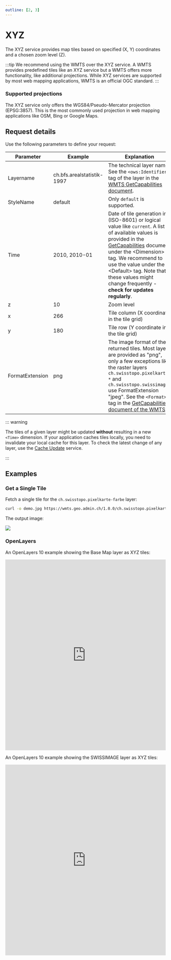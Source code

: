 ```yaml
---
outline: [2, 3]
---
```


# XYZ

The XYZ service provides map tiles based on specified (X, Y) coordinates and a chosen zoom level (Z).

<ApiCodeBlock url="https://wmts.geo.admin.ch/1.0.0/{LayerName}/{StyleName}/{Time}/3857/{z}/{x}/{y}.{FormatExtension}" method="GET" />

:::tip
We recommend using the WMTS over the XYZ service. A WMTS provides predefined tiles like an XYZ service but a WMTS offers more functionality, like additional projections. While XYZ services are supported by most web mapping applications, WMTS is an official OGC standard.
:::

### Supported projections

The XYZ service only offers the WGS84/Pseudo-Mercator projection (EPSG:3857). This is the most commonly used projection in web mapping applications like OSM, Bing or Google Maps.

## Request details

Use the following parameters to define your request:

| Parameter       | Example                    | Explanation                                                                                                                                                                                                                                                                                                                                                             |
| --------------- | -------------------------- | ----------------------------------------------------------------------------------------------------------------------------------------------------------------------------------------------------------------------------------------------------------------------------------------------------------------------------------------------------------------------- |
| Layername       | ch.bfs.arealstatistik-1997 | The technical layer name. See the `<ows:Identifier>` tag of the layer in the [WMTS GetCapabilities document](/docs/wmts.md#getcapabilities).                                                                                                                                                                                                                            |
| StyleName       | default                    | Only `default` is supported.                                                                                                                                                                                                                                                                                                                                            |
| Time            | 2010, 2010-01              | Date of tile generation in (ISO-8601) or logical value like `current`. A list of available values is provided in the [GetCapabilities](//wmts.geo.admin.ch/EPSG/3857/1.0.0/WMTSCapabilities.xml) document under the \<Dimension\> tag. We recommend to use the value under the \<Default\> tag. Note that these values might change frequently - **check for updates regularly**. |
| z               | 10                         | Zoom level                                                                                                                                                                                                                                                                                                                                                              |
| x               | 266                        | Tile column (X coordinate in the tile grid)                                                                                                                                                                                                                                                                                                                             |
| y               | 180                        | Tile row (Y coordinate in the tile grid)                                                                                                                                                                                                                                                                                                                                |
| FormatExtension | png                        | The image format of the returned tiles. Most layers are provided as "png", only a few exceptions like the raster layers `ch.swisstopo.pixelkarte-*` and `ch.swisstopo.swissimage*` use FormatExtension "jpeg". See the `<Format>` tag in the [GetCapabilities document of the WMTS](https://wmts.geo.admin.ch/EPSG/3857/1.0.0/WMTSCapabilities.xml).                              |

::: warning

The tiles of a given layer might be updated **without** resulting in a new `<Time>` dimension.
If your application caches tiles locally, you need to invalidate your local cache for this layer.
To check the latest change of any layer, use the [Cache Update](/docs/wmts#cache-update) service.

:::

## Examples

### Get a Single Tile

Fetch a single tile for the `ch.swisstopo.pixelkarte-farbe` layer:

```bash
curl -o demo.jpg https://wmts.geo.admin.ch/1.0.0/ch.swisstopo.pixelkarte-farbe/default/current/3857/9/266/180.jpeg
```

The output image:

<img src="https://wmts.geo.admin.ch/1.0.0/ch.swisstopo.pixelkarte-farbe/default/current/3857/9/266/180.jpeg" />

### OpenLayers

An OpenLayers 10 example showing the Base Map layer as XYZ tiles:

<iframe height="600" style="width: 100%;" scrolling="no" src="https://codepen.io/geoadmin/embed/GgpXMyg?default-tab=js%2Cresult&editable=true" frameborder="no" loading="lazy" allowtransparency="true" allowfullscreen="true">
</iframe>

<br/>

An OpenLayers 10 example showing the SWISSIMAGE layer as XYZ tiles:

<iframe height="600" style="width: 100%;" scrolling="no" src="https://codepen.io/geoadmin/embed/YPyOxoR?default-tab=js%2Cresult&editable=true" frameborder="no" loading="lazy" allowtransparency="true" allowfullscreen="true">
</iframe>
